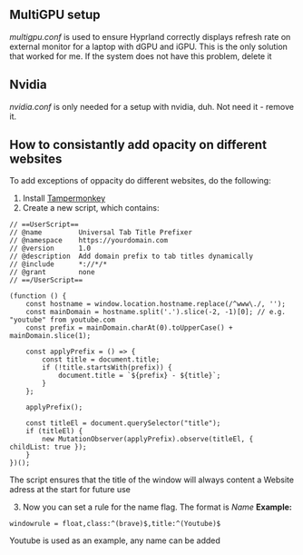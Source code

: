 ## MultiGPU setup
_multigpu.conf_ is used to ensure Hyprland correctly displays refresh rate on external monitor for a laptop with dGPU and iGPU. This is the only solution that worked for me. 
If the system does not have this problem, delete it

## Nvidia
_nvidia.conf_ is only needed for a setup with nvidia, duh. Not need it - remove it.

## How to consistantly add opacity on different websites
To add exceptions of oppacity do different websites, do the following:

1. Install [Tampermonkey](https://www.tampermonkey.net/index.php)
2. Create a new script, which contains:
```
// ==UserScript==
// @name         Universal Tab Title Prefixer
// @namespace    https://yourdomain.com
// @version      1.0
// @description  Add domain prefix to tab titles dynamically
// @include      *://*/*
// @grant        none
// ==/UserScript==

(function () {
    const hostname = window.location.hostname.replace(/^www\./, '');
    const mainDomain = hostname.split('.').slice(-2, -1)[0]; // e.g. "youtube" from youtube.com
    const prefix = mainDomain.charAt(0).toUpperCase() + mainDomain.slice(1);

    const applyPrefix = () => {
        const title = document.title;
        if (!title.startsWith(prefix)) {
            document.title = `${prefix} - ${title}`;
        }
    };

    applyPrefix();

    const titleEl = document.querySelector("title");
    if (titleEl) {
        new MutationObserver(applyPrefix).observe(titleEl, { childList: true });
    }
})();
```
The script ensures that the title of the window will always content a Website adress at the start for future use

3. Now you can set a rule for the name flag. The format is _Name_
__Example:__ 
```
windowrule = float,class:^(brave)$,title:^(Youtube)$
```  
Youtube is used as an example, any name can be added
